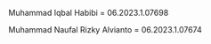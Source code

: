 Muhammad Iqbal Habibi           = 06.2023.1.07698

Muhammad Naufal Rizky Alvianto  = 06.2023.1.07674
